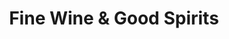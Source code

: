 ---
title: "Fine Wine & Good Spirits"
url: /schnecksville/fine-wine-and-good-spirits/
shop: alcohol
---